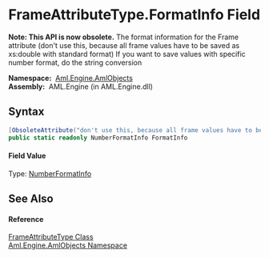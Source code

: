 FrameAttributeType.FormatInfo Field
===================================


**Note: This API is now obsolete.**
The format information for the Frame attribute (don't use this, because all frame values have to be saved as xs:double with standard format) If you want to save values with specific number format, do the string conversion

  **Namespace:**  [Aml.Engine.AmlObjects][1]  
  **Assembly:**  AML.Engine (in AML.Engine.dll)

Syntax
------

```csharp
[ObsoleteAttribute("don't use this, because all frame values have to be saved as xs:double with standard format")]
public static readonly NumberFormatInfo FormatInfo
```

#### Field Value
Type: [NumberFormatInfo][2]

See Also
--------

#### Reference
[FrameAttributeType Class][3]  
[Aml.Engine.AmlObjects Namespace][1]  

[1]: ../README.md
[2]: https://docs.microsoft.com/dotnet/api/system.globalization.numberformatinfo
[3]: README.md
[4]: https://www.automationml.org
[5]: ../../icons/logoShade.png